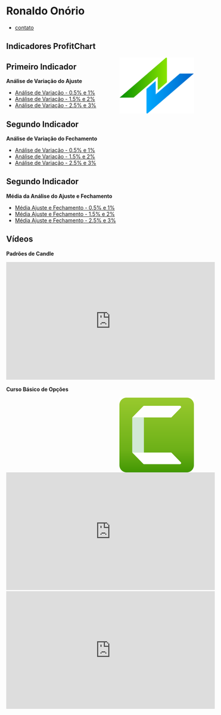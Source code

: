 
# Ronaldo Onório

* [contato](https://contate.me/roondoss)

## Indicadores ProfitChart

<img align="right" src="img/nelogica.png" width="200">

## Primeiro Indicador

**Análise de Variação do Ajuste**


* [Análise de Variação - 0.5% e 1%](#)
* [Análise de Variação - 1.5% e 2%](#)
* [Análise de Variação - 2.5% e 3%](#)

## Segundo Indicador

**Análise de Variação do Fechamento**

* [Análise de Variação - 0.5% e 1%](#)
* [Análise de Variação - 1.5% e 2%](#)
* [Análise de Variação - 2.5% e 3%](#)

## Segundo Indicador

**Média da Análise do Ajuste e Fechamento**

* [Média Ajuste e Fechamento - 0.5% e 1%](#)
* [Média Ajuste e Fechamento - 1.5% e 2%](#)
* [Média Ajuste e Fechamento - 2.5% e 3%](#)




## Vídeos

**Padrões de Candle**

<iframe width="560" height="315" src="https://www.youtube.com/embed/OV1hJRubi6k" 
title="YouTube video player" frameborder="0" allow="accelerometer; autoplay; clipboard-write;
encrypted-media; gyroscope; picture-in-picture" allowfullscreen>
</iframe>


**Curso Básico de Opções**

<img align="right" src="img/camtasia.png" width="200">

<iframe width="560" height="315" src="https://www.youtube.com/embed/WYHOEh5XUXM"
title="YouTube video player" frameborder="0" allow="accelerometer; autoplay; clipboard-write;
encrypted-media; gyroscope; picture-in-picture" allowfullscreen>
</iframe>

<iframe width="560" height="315" src="https://www.youtube.com/embed/p3jcooc7sNk"
title="YouTube video player" frameborder="0" allow="accelerometer; autoplay; clipboard-write;
encrypted-media; gyroscope; picture-in-picture" allowfullscreen>
</iframe>